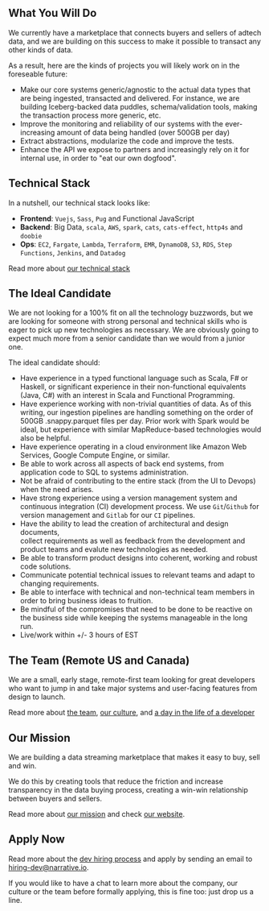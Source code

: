 ## What You Will Do

We currently have a marketplace that connects buyers and sellers of adtech data, and we are building on this success 
to make it possible to transact any other kinds of data.

As a result, here are the kinds of projects you will likely work on in the foreseable future:
- Make our core systems generic/agnostic to the actual data types that are being ingested, transacted and delivered. 
  For instance, we are building Iceberg-backed data puddles, schema/validation tools, making the transaction process more generic, etc.
- Improve the monitoring and reliability of our systems with the ever-increasing amount of data being handled (over 500GB per day)
- Extract abstractions, modularize the code and improve the tests.
- Enhance the API we expose to partners and increasingly rely on it for internal use, in order to "eat our own dogfood".


## Technical Stack

In a nutshell, our technical stack looks like:
- **Frontend**: `Vuejs`, `Sass`, `Pug` and Functional JavaScript
- **Backend**: Big Data, `scala`, `AWS`, `spark`, `cats`, `cats-effect`, `http4s` and `doobie`
- **Ops**: `EC2`, `Fargate`, `Lambda`, `Terraform`, `EMR`, `DynamoDB`, `S3`, `RDS`, `Step Functions`, `Jenkins`, and `Datadog`

Read more about [our technical stack](https://jobs.narrative.io/about/technical-stack)

## The Ideal Candidate

We are not looking for a 100% fit on all the technology buzzwords, but we are looking for someone with strong personal and technical
skills who is eager to pick up new technologies as necessary. We are obviously going to expect much more from a senior candidate than we 
would from a junior one.

The ideal candidate should:
- Have experience in a typed functional language such as Scala, F# or Haskell, or significant experience in their non-functional
  equivalents (Java, C#) with an interest in Scala and Functional Programming.
- Have experience working with non-trivial quantities of data.  As of this writing, our ingestion pipelines are handling
  something on the order of 500GB .snappy.parquet files per day.  Prior work with Spark would be ideal, but experience
  with similar MapReduce-based technologies would also be helpful.
- Have experience operating in a cloud environment like Amazon Web Services, Google Compute Engine, or similar.
- Be able to work across all aspects of back end systems, from application code to SQL to systems administration.
- Not be afraid of contributing to the entire stack (from the UI to Devops) when the need arises.
- Have strong experience using a version management system and continuous integration (CI) development process. We use `Git`/`Github` for version management and `Gitlab` for our `CI` pipelines. 
- Have the ability to lead the creation of architectural and design documents,  
  collect requirements as well as feedback from the development and product teams and evalute new technologies as needed. 
- Be able to transform product designs into coherent, working and robust code solutions. 
- Communicate potential technical issues to relevant teams and adapt to changing requirements. 
- Be able to interface with technical and non-technical team members in order to bring business ideas to fruition. 
- Be mindful of the compromises that need to be done to be reactive on the business side while keeping the systems 
  manageable in the long run.
- Live/work within +/- 3 hours of EST

## The Team (Remote US and Canada)

We are a small, early stage, remote-first team looking for great developers who want to jump in and take major systems and user-facing
features from design to launch.  

Read more about [the team](https://jobs.narrative.io/about/team), [our culture](https://jobs.narrative.io/about/culture), and [a day in the life of a developer](https://jobs.narrative.io/about/day-in-life-dev)


## Our Mission

We are building a data streaming marketplace that makes it easy to buy, sell and win.

We do this by creating tools that reduce the friction and increase transparency in the data buying process, creating
a win-win relationship between buyers and sellers.

Read more about [our mission](https://jobs.narrative.io/about/mission) and check [our website](https://www.narrative.io/).


## Apply Now

Read more about the [dev hiring process](https://jobs.narrative.io/process/dev-hiring-process) and apply by sending an email to hiring-dev@narrative.io.

If you would like to have a chat to learn more about the company, our culture or the team before formally applying, this is fine too:
just drop us a line.

